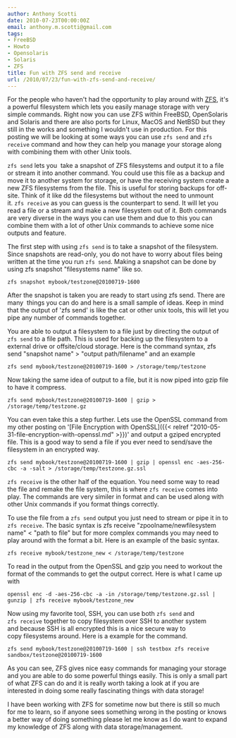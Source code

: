 ```yaml
---
author: Anthony Scotti
date: 2010-07-23T00:00:00Z
email: anthony.m.scotti@gmail.com
tags:
- FreeBSD
- Howto
- Opensolaris
- Solaris
- ZFS
title: Fun with ZFS send and receive
url: /2010/07/23/fun-with-zfs-send-and-receive/
---
```


For the people who haven't had the opportunity to play around with [ZFS](http://en.wikipedia.org/wiki/ZFS), it's a powerful filesystem which lets you easily manage storage with very simple commands. Right now you can use ZFS within FreeBSD, OpenSolaris and Solaris and there are also ports for Linux, MacOS and NetBSD but they still in the works and something I wouldn't use in production. For this posting we will be looking at some ways you can use `zfs send` and `zfs receive` command and how they can help you manage your storage along with combining them with other Unix tools.

`zfs send` lets you  take a snapshot of ZFS filesystems and output it to a file or stream it into another command. You could use this file as a backup and move it to another system for storage, or have the receiving system create a new ZFS filesystems from the file. This is useful for storing backups for off-site. Think of it like dd the filesystems but without the need to unmount it. `zfs receive` as you can guess is the counterpart to send. It will let you read a file or a stream and make a new filesystem out of it. Both commands are very diverse in the ways you can use them and due to this you can combine them with a lot of other Unix commands to achieve some nice outputs and feature.

The first step with using `zfs send` is to take a snapshot of the filesystem. Since snapshots are read-only, you do not have to worry about files being written at the time you run `zfs send`. Making a snapshot can be done by using zfs snapshot "filesystems name" like so.

`zfs snapshot mybook/testzone@20100719-1600`

After the snapshot is taken you are ready to start using zfs send. There are many  things you can do and here is a small sample of ideas. Keep in mind that the output of 'zfs send' is like the cat or other unix tools, this will let you pipe any number of commands together.

You are able to output a filesystem to a file just by directing the output of `zfs send` to a file path. This is used for backing up the filesystem to a external drive or offsite/cloud storage. Here is the command syntax, zfs send "snapshot name" > "output path/filename" and an example

`zfs send mybook/testzone@20100719-1600 > /storage/temp/testzone`

Now taking the same idea of output to a file, but it is now piped into gzip file to have it compress.

`zfs send mybook/testzone@20100719-1600 | gzip > /storage/temp/testzone.gz`

You can even take this a step further. Lets use the OpenSSL command from my other posting on '[File Encryption with OpenSSL]({{< relref "2010-05-31-file-encryption-with-openssl.md" >}})' and output a gziped encrypted file. This is a good way to send a file if you ever need to send/save the filesystem in an encrypted way.

`zfs send mybook/testzone@20100719-1600 | gzip | openssl enc -aes-256-cbc -a -salt > /storage/temp/testzone.gz.ssl`

`zfs receive` is the other half of the equation. You need some way to read the file and remake the file system, this is where `zfs receive` comes into play. The commands are very similer in format and can be used along with other Unix commands if you format things correctly.

To use the file from a `zfs send` output you just need to stream or pipe it in to `zfs receive`. The basic syntax is zfs receive "zpoolname/newfilesystem name" < "path to file" but for more complex commands you may need to play around with the format a bit. Here is an example of the basic syntax.

`zfs receive mybook/testzone_new < /storage/temp/testzone`

To read in the output from the OpenSSL and gzip you need to workout the format of the commands to get the output correct. Here is what I came up with

`openssl enc -d -aes-256-cbc -a -in /storage/temp/testzone.gz.ssl | gunzip | zfs receive mybook/testzone_new`

Now using my favorite tool, SSH, you can use both `zfs send` and `zfs receive` together to copy filesystem over SSH to another system and because SSH is all encrypted this is a nice secure way to copy filesystems around. Here is a example for the command.

`zfs send mybook/testzone@20100719-1600 | ssh testbox zfs receive sandbox/testzone@20100719-1600`

As you can see, ZFS gives nice easy commands for managing your storage and you are able to do some powerful things easily. This is only a small part of what ZFS can do and it is really worth taking a look at if you are interested in doing some really fascinating things with data storage!

I have been working with ZFS for sometime now but there is still so much for me to learn, so if anyone sees something wrong in the posting or knows a better way of doing something please let me know as I do want to expand my knowledge of ZFS along with data storage/management.
